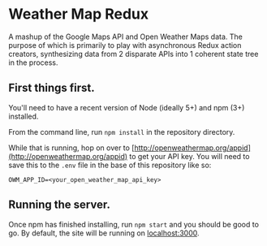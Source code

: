 # Weather Map Redux

A mashup of the Google Maps API and Open Weather Maps data. The purpose of which is primarily to play with asynchronous Redux action creators, synthesizing data from 2 disparate APIs into 1 coherent state tree in the process.

## First things first.

You'll need to have a recent version of Node (ideally 5+) and npm (3+) installed.

From the command line, run `npm install` in the repository directory.

While that is running, hop on over to [http://openweathermap.org/appid](http://openweathermap.org/appid) to get your API key. You will need to save this to the `.env` file in the base of this repository like so:

```
OWM_APP_ID=<your_open_weather_map_api_key>
```

## Running the server.

Once npm has finished installing, run `npm start` and you should be good to go. By default, the site will be running on [localhost:3000](http://127.0.0.1:3000).
